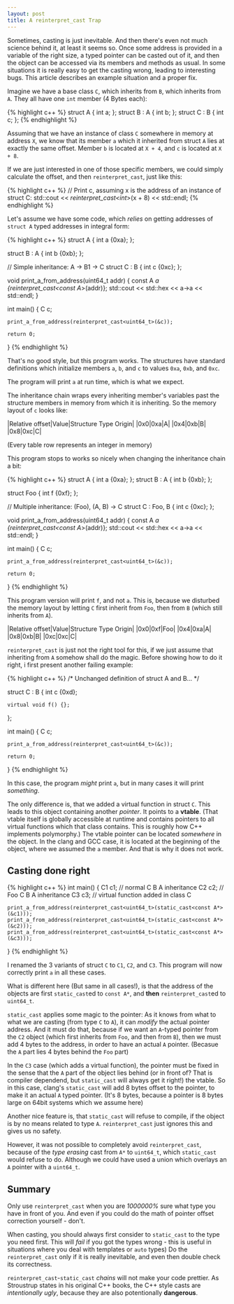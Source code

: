 ```yaml
---
layout: post
title: A reinterpret_cast Trap
---
```


Sometimes, casting is just inevitable.
And then there's even not much science behind it, at least it seems so.
Once some address is provided in a variable of the right size, a typed pointer can be casted out of it, and then the object can be accessed via its members and methods as usual.
In some situations it is really easy to get the casting wrong, leading to interesting bugs.
This article describes an example situation and a proper fix.

Imagine we have a base class `C`, which inherits from `B`, which inherits from `A`.
They all have one `int` member (4 Bytes each):

{% highlight c++ %}
struct A     { int a; };
struct B : A { int b; };
struct C : B { int c; };
{% endhighlight %}

Assuming that we have an instance of class `C` somewhere in memory at address `X`, we know that its member `a` which it inherited from struct `A` lies at exactly the same offset.
Member `b` is located at `X + 4`, and `c` is located at `X + 8`.

If we are just interested in one of those specific members, we could simply calculate the offset, and then `reinterpret_cast`, just like this:

{% highlight c++ %}
// Print c, assuming x is the address of an instance of struct C:
std::cout << *reinterpret_cast<int*>(x + 8) << std::endl; 
{% endhighlight %}

Let's assume we have some code, which *relies* on getting addresses of `struct A` typed addresses in integral form:

{% highlight c++ %}
struct A {
    int a {0xa};
};

struct B : A {
    int b {0xb};
};

// Simple inheritance: A -> B1 -> C
struct C : B {
    int c {0xc};
};

void print_a_from_address(uint64_t addr)
{
    const A *a {reinterpret_cast<const A*>(addr)};
    std::cout << std::hex << a->a << std::endl;
}

int main()
{
    C c;
 
    print_a_from_address(reinterpret_cast<uint64_t>(&c));

    return 0;
}
{% endhighlight %}

That's no good style, but this program works. 
The structures have standard definitions which initialize members `a`, `b`, and `c` to values `0xa`, `0xb`, and `0xc`.

The program will print `a` at run time, which is what we expect.

The inheritance chain wraps every inheriting member's variables past the structure members in memory from which it is inheriting. So the memory layout of `c` looks like:

|Relative offset|Value|Structure Type Origin|
|0x0|0xa|A|
|0x4|0xb|B|
|0x8|0xc|C|

(Every table row represents an integer in memory)

This program stops to works so nicely when changing the inheritance chain a bit:

{% highlight c++ %}
struct A     { int a {0xa}; };
struct B : A { int b {0xb}; };

struct Foo {
    int f {0xf};
};

// Multiple inheritance: (Foo), (A, B) -> C
struct C : Foo, B {
    int c {0xc};
};

void print_a_from_address(uint64_t addr)
{
    const A *a {reinterpret_cast<const A*>(addr)};
    std::cout << std::hex << a->a << std::endl;
}

int main()
{
    C c;
 
    print_a_from_address(reinterpret_cast<uint64_t>(&c));

    return 0;
}
{% endhighlight %}

This program version will print `f`, and not `a`.
This is, because we disturbed the memory layout by letting `C` first inherit from `Foo`, then from `B` (which still inherits from `A`).

|Relative offset|Value|Structure Type Origin|
|0x0|0xf|Foo|
|0x4|0xa|A|
|0x8|0xb|B|
|0xc|0xc|C|

`reinterpret_cast` is just not the right tool for this, if we just assume that inheriting from `A` somehow shall do the magic.
Before showing how to do it right, i first present another failing example:

{% highlight c++ %}
/* Unchanged definition of struct A and B... */

struct C : B {
    int c {0xd};

    virtual void f() {};
};

int main()
{
    C c;
 
    print_a_from_address(reinterpret_cast<uint64_t>(&c));

    return 0;
}
{% endhighlight %}

In this case, the program *might* print `a`, but in many cases it will print *something*.

The only difference is, that we added a virtual function in struct `C`.
This leads to this object containing another *pointer*.
It points to a **vtable**.
(That vtable itself is globally accessible at runtime and contains pointers to all virtual functions which that class contains.
This is roughly how C++ implements polymorphy.)
The vtable pointer can be located *somewhere* in the object.
In the clang and GCC case, it is located at the beginning of the object, where we assumed the `a` member.
And that is why it does not work.

## Casting done right

{% highlight c++ %}
int main()
{
    C1 c1; // normal C B A inheritance
    C2 c2; // Foo C B A inheritance
    C3 c3; // virtual function added in class C

    print_a_from_address(reinterpret_cast<uint64_t>(static_cast<const A*>(&c1)));
    print_a_from_address(reinterpret_cast<uint64_t>(static_cast<const A*>(&c2)));
    print_a_from_address(reinterpret_cast<uint64_t>(static_cast<const A*>(&c3)));
}
{% endhighlight %}

I renamed the 3 variants of struct `C` to `C1`, `C2`, and `C3`.
This program will now correctly print `a` in all these cases.

What is different here (But same in all cases!), is that the address of the objects are first `static_cast`ed to `const A*`, and **then** `reinterpret_cast`ed to `uint64_t`.

`static_cast` applies some magic to the pointer: As it knows from what to what we are casting (from type `C` to `A`), it can *modify* the actual pointer address.
And it must do that, because if we want an `A`-typed pointer from the `C2` object (which first inherits from `Foo`, and then from `B`), then we must add 4 bytes to the address, in order to have an actual `A` pointer. (Becasue the `A` part lies 4 bytes behind the `Foo` part)

In the `C3` case (which adds a virtual function), the pointer must be fixed in the sense that the `A` part of the object lies behind (or in front of? That is compiler dependend, but `static_cast` will always get it right!) the vtable.
So in this case, clang's `static_cast` will add 8 bytes offset to the pointer, to make it an actual `A` typed pointer. (It's 8 bytes, because a pointer is 8 bytes large on 64bit systems which we assume here)

Another nice feature is, that `static_cast` will refuse to compile, if the object is by no means related to type `A`.
`reinterpret_cast` just ignores this and gives us no safety.

However, it was not possible to completely avoid `reinterpret_cast`, because of the *type erasing* cast from `A*` to `uint64_t`, which `static_cast` would refuse to do. 
Although we could have used a union which overlays an `A` pointer with a `uint64_t`.

## Summary

Only use `reinterpret_cast` when you are *1000000%* sure what type you have in front of you.
And even if you could do the math of pointer offset correction yourself - don't.

When casting, you should always first consider to `static_cast` to the type you need first.
This will *fail* if you got the types wrong - this is useful in situations where you deal with templates or `auto` types)
Do the `reinterpret_cast` only if it is really inevitable, and even then double check its correctness.

`reinterpret_cast`-`static_cast` *chains* will not make your code prettier.
As Stroustrup states in his original C++ books, the C++ style casts are *intentionally ugly*, because they are also potentionally **dangerous**.


